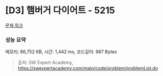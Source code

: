 # [D3] 햄버거 다이어트 - 5215 

[문제 링크](https://swexpertacademy.com/main/code/problem/problemDetail.do?contestProbId=AWT-lPB6dHUDFAVT) 

### 성능 요약

메모리: 86,752 KB, 시간: 1,442 ms, 코드길이: 987 Bytes



> 출처: SW Expert Academy, https://swexpertacademy.com/main/code/problem/problemList.do